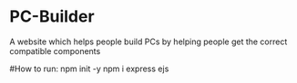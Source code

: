 # PC-Builder
A website which helps people build PCs by helping people get the correct compatible components

#How to run:
npm init -y
npm i express ejs
